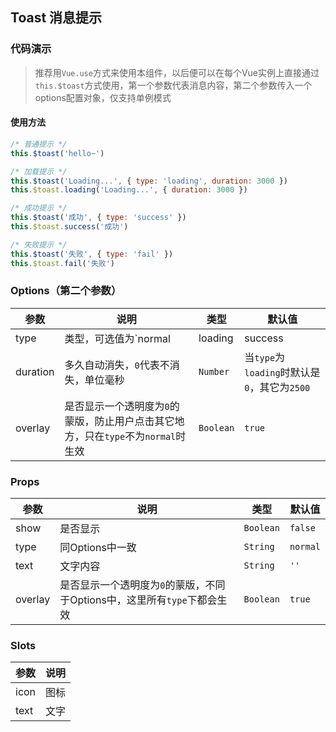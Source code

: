 ## Toast 消息提示

### 代码演示

> 推荐用`Vue.use`方式来使用本组件，以后便可以在每个Vue实例上直接通过`this.$toast`方式使用，第一个参数代表消息内容，第二个参数传入一个options配置对象，仅支持单例模式

#### 使用方法

```javascript
/* 普通提示 */
this.$toast('hello~')

/* 加载提示 */
this.$toast('Loading...', { type: 'loading', duration: 3000 })
this.$toast.loading('Loading...', { duration: 3000 })

/* 成功提示 */
this.$toast('成功', { type: 'success' })
this.$toast.success('成功')

/* 失败提示 */
this.$toast('失败', { type: 'fail' })
this.$toast.fail('失败')
```

### Options（第二个参数）

| 参数 | 说明 | 类型 | 默认值 |
|------|------|------|------|
| type | 类型，可选值为`normal | loading | success | fail` | `String` | `'normal'` |
| duration | 多久自动消失，`0`代表不消失，单位毫秒 | `Number` | 当`type`为`loading`时默认是`0`，其它为`2500` |
| overlay | 是否显示一个透明度为`0`的蒙版，防止用户点击其它地方，只在`type`不为`normal`时生效 | `Boolean` | `true` |

### Props

| 参数 | 说明 | 类型 | 默认值 |
|------|------|------|------|
| show | 是否显示 | `Boolean` | `false` |
| type | 同Options中一致 | `String` | `normal` |
| text | 文字内容 | `String` | `''` |
| overlay | 是否显示一个透明度为`0`的蒙版，不同于Options中，这里所有`type`下都会生效 | `Boolean` | `true` |


### Slots

| 参数 | 说明 |
|------|------|
| icon | 图标 |
| text | 文字 |
